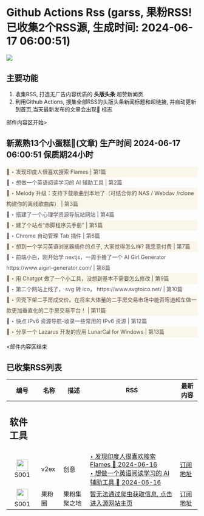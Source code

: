 # Github Actions Rss (garss, 果粉RSS! 已收集2个RSS源, 生成时间: 2024-06-17 06:00:51)

![](https://cdn.jsdelivr.net/gh/xinkeji/garss/_media/ga-rss.png)



## 主要功能
1. 收集RSS, 打造无广告内容优质的 **头版头条** 超赞新闻页
2. 利用Github Actions, 搜集全部RSS的头版头条新闻标题和超链接, 并自动更新到首页,当天最新发布的文章会出现🌈 标志

邮件内容区开始>
<h2>新蒸熟13个小蛋糕🍰(文章) 生产时间 2024-06-17 06:00:51 保质期24小时</h2>

<div style='line-height:3;background-color:#FAF6EA;' ><a href='https://www.v2ex.com/t/1050021#reply0' style="line-height:2;text-decoration:none;display:block;color:#584D49;">🌈 ‣ 发现印度人很喜欢搜索 Flames | 第1篇</a></div><div style='line-height:3;' ><a href='https://www.v2ex.com/t/1050012#reply3' style="line-height:2;text-decoration:none;display:block;color:#584D49;">🌈 ‣ 想做一个英语阅读学习的 AI 辅助工具 | 第2篇</a></div><div style='line-height:3;background-color:#FAF6EA;' ><a href='https://www.v2ex.com/t/1049998#reply2' style="line-height:2;text-decoration:none;display:block;color:#584D49;">🌈 ‣ Melody 升级：支持下载歌曲到本地了（可结合你的 NAS / Webdav /rclone 构建你的离线歌曲库） | 第3篇</a></div><div style='line-height:3;' ><a href='https://www.v2ex.com/t/1050003#reply0' style="line-height:2;text-decoration:none;display:block;color:#584D49;">🌈 ‣ 搭建了一个心理学资源导航站网站 | 第4篇</a></div><div style='line-height:3;background-color:#FAF6EA;' ><a href='https://www.v2ex.com/t/1049982#reply5' style="line-height:2;text-decoration:none;display:block;color:#584D49;">🌈 ‣ 建了个站点“赤脚程序员手册” | 第5篇</a></div><div style='line-height:3;' ><a href='https://www.v2ex.com/t/1049945#reply3' style="line-height:2;text-decoration:none;display:block;color:#584D49;">🌈 ‣ Chrome 自动管理 Tab 插件 | 第6篇</a></div><div style='line-height:3;background-color:#FAF6EA;' ><a href='https://www.v2ex.com/t/1049953#reply6' style="line-height:2;text-decoration:none;display:block;color:#584D49;">🌈 ‣ 想到一个学习英语浏览器插件的点子, 大家觉得怎么样? 我愿意付费 | 第7篇</a></div><div style='line-height:3;' ><a href='https://www.v2ex.com/t/1049926#reply2' style="line-height:2;text-decoration:none;display:block;color:#584D49;">🌈 ‣ 前端小白，刚开始学 nextjs，一周手撸了一个 AI Girl Generator https://www.aigirl-generator.com/ | 第8篇</a></div><div style='line-height:3;background-color:#FAF6EA;' ><a href='https://www.v2ex.com/t/1049961#reply0' style="line-height:2;text-decoration:none;display:block;color:#584D49;">🌈 ‣ 用 Chatgpt 做了一个小工具，没想到基本不需要怎么修改 | 第9篇</a></div><div style='line-height:3;' ><a href='https://www.v2ex.com/t/1049951#reply6' style="line-height:2;text-decoration:none;display:block;color:#584D49;">🌈 ‣ 第二个网站上线了， svg 转 ico， https://www.svgtoico.net/ | 第10篇</a></div><div style='line-height:3;background-color:#FAF6EA;' ><a href='https://www.v2ex.com/t/1049987#reply2' style="line-height:2;text-decoration:none;display:block;color:#584D49;">🌈 ‣ 贝壳下架二手房成交价。在将来大体量的二手房交易市场中能否弯道超车做一款更加垂直化的二手房交易平台！ | 第11篇</a></div><div style='line-height:3;' ><a href='https://www.v2ex.com/t/1049957#reply3' style="line-height:2;text-decoration:none;display:block;color:#584D49;">🌈 ‣ 快点 IPv6 资源导航-收录一些常用的 IPv6 资源 | 第12篇</a></div><div style='line-height:3;background-color:#FAF6EA;' ><a href='https://www.v2ex.com/t/1049901#reply2' style="line-height:2;text-decoration:none;display:block;color:#584D49;">🌈 ‣ 分享一个 Lazarus 开发的应用 LunarCal for Windows | 第13篇</a></div>

<邮件内容区结束

## 已收集RSS列表

| 编号 | 名称 | 描述 | RSS | 最新内容 |
| --- | --- | --- | --- | --- |
| <h2 id="软件工具">软件工具</h2> |  |   |  |  |
| <div id="S001" style="text-align: center;"><img src="https://cdn.jsdelivr.net/gh/zhaoolee/garss/_media/favicon/S001.png" width="30px" style="width:30px;height: auto;"/><br><span>S001</span></div> | v2ex | 创意 | [‣ 发现印度人很喜欢搜索 Flames 🌈 2024-06-16](https://www.v2ex.com/t/1050021#reply0)<br/>[‣ 想做一个英语阅读学习的 AI 辅助工具 🌈 2024-06-16](https://www.v2ex.com/t/1050012#reply3) | [订阅地址](https://www.v2ex.com/feed/tab/creative.xml) |
| <div id="S001" style="text-align: center;"><img src="https://cdn.jsdelivr.net/gh/zhaoolee/garss/_media/favicon/S001.png" width="30px" style="width:30px;height: auto;"/><br><span>S001</span></div> | 果粉圈 | 果粉集聚之地 | [暂无法通过爬虫获取信息, 点击进入源网站主页](https://g0f.cn) | [订阅地址](https://g0f.cn/rss.xml) |



